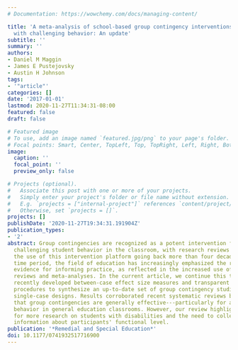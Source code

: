 ```yaml
---
# Documentation: https://wowchemy.com/docs/managing-content/

title: 'A meta-analysis of school-based group contingency interventions for students
  with challenging behavior: An update'
subtitle: ''
summary: ''
authors:
- Daniel M Maggin
- James E Pustejovsky
- Austin H Johnson
tags:
- '"article"'
categories: []
date: '2017-01-01'
lastmod: 2020-11-27T11:34:31-08:00
featured: false
draft: false

# Featured image
# To use, add an image named `featured.jpg/png` to your page's folder.
# Focal points: Smart, Center, TopLeft, Top, TopRight, Left, Right, BottomLeft, Bottom, BottomRight.
image:
  caption: ''
  focal_point: ''
  preview_only: false

# Projects (optional).
#   Associate this post with one or more of your projects.
#   Simply enter your project's folder or file name without extension.
#   E.g. `projects = ["internal-project"]` references `content/project/deep-learning/index.md`.
#   Otherwise, set `projects = []`.
projects: []
publishDate: '2020-11-27T19:34:31.191904Z'
publication_types:
- '2'
abstract: Group contingencies are recognized as a potent intervention for addressing
  challenging student behavior in the classroom, with research reviews supporting
  the use of this intervention platform going back more than four decades. Over this
  time period, the field of education has increasingly emphasized the role of research
  evidence for informing practice, as reflected in the increased use of systematic
  reviews and meta-analyses. In the current article, we continue this trend by applying
  recently developed between-case effect size measures and transparent visual analysis
  procedures to synthesize an up-to-date set of group contingency studies that used
  single-case designs. Results corroborated recent systematic reviews by indicating
  that group contingencies are generally effective---particularly for addressing challenging
  behavior in general education classrooms. However, our review highlights the need
  for more research on students with disabilities and the need to collect and report
  information about participants' functional level.
publication: '*Remedial and Special Education*'
doi: 10.1177/0741932517716900
---
```

